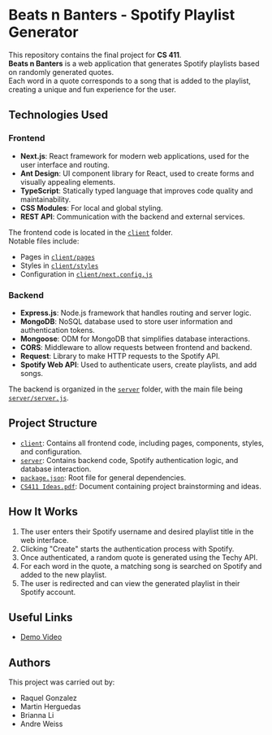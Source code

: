 # Beats n Banters - Spotify Playlist Generator

This repository contains the final project for **CS 411**.  
**Beats n Banters** is a web application that generates Spotify playlists based on randomly generated quotes.  
Each word in a quote corresponds to a song that is added to the playlist, creating a unique and fun experience for the user.

## Technologies Used

### Frontend
- **Next.js**: React framework for modern web applications, used for the user interface and routing.
- **Ant Design**: UI component library for React, used to create forms and visually appealing elements.
- **TypeScript**: Statically typed language that improves code quality and maintainability.
- **CSS Modules**: For local and global styling.
- **REST API**: Communication with the backend and external services.

The frontend code is located in the [`client`](client/README.md) folder.  
Notable files include:
- Pages in [`client/pages`](client/pages/index.tsx)  
- Styles in [`client/styles`](client/styles/globals.css)  
- Configuration in [`client/next.config.js`](client/next.config.js)  

### Backend
- **Express.js**: Node.js framework that handles routing and server logic.
- **MongoDB**: NoSQL database used to store user information and authentication tokens.
- **Mongoose**: ODM for MongoDB that simplifies database interactions.
- **CORS**: Middleware to allow requests between frontend and backend.
- **Request**: Library to make HTTP requests to the Spotify API.
- **Spotify Web API**: Used to authenticate users, create playlists, and add songs.

The backend is organized in the [`server`](server/server.js) folder, with the main file being [`server/server.js`](server/server.js).

## Project Structure
- [`client`](client/README.md): Contains all frontend code, including pages, components, styles, and configuration.
- [`server`](server/server.js): Contains backend code, Spotify authentication logic, and database interaction.
- [`package.json`](package.json): Root file for general dependencies.
- [`CS411 Ideas.pdf`](CS411%20Ideas.pdf): Document containing project brainstorming and ideas.

## How It Works
1. The user enters their Spotify username and desired playlist title in the web interface.
2. Clicking "Create" starts the authentication process with Spotify.
3. Once authenticated, a random quote is generated using the Techy API.
4. For each word in the quote, a matching song is searched on Spotify and added to the new playlist.
5. The user is redirected and can view the generated playlist in their Spotify account.

## Useful Links
- [Demo Video]([https://drive.google.com/file/d/10ZcAo1bhdb4bepdkU_n97LVaLUDqB9Lx/view?usp=sharing](https://drive.google.com/file/d/10ZcAo1bhdb4bepdkU_n97LVaLUDqB9Lx/view?usp=sharing))

## Authors
This project was carried out by:
- Raquel Gonzalez  
- Martin Herguedas  
- Brianna Li  
- Andre Weiss
